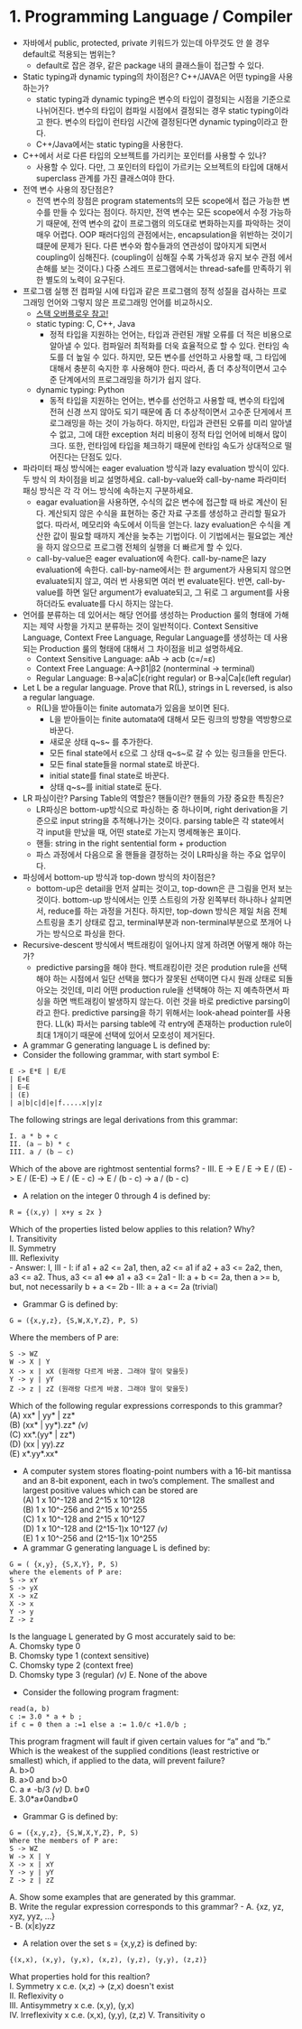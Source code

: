 # 1. Programming Language / Compiler

- 자바에서 public, protected, private 키워드가 있는데 아무것도 안 쓸 경우 default로 적용되는 범위는?
    - default로 잡은 경우, 같은 package 내의 클래스들이 접근할 수 있다.
- Static typing과 dynamic typing의 차이점은? C++/JAVA은 어떤 typing을 사용하는가?
    - static typing과 dynamic typing은 변수의 타입이 결정되는 시점을 기준으로 나뉘어진다. 
    변수의 타입이 컴파일 시점에서 결정되는 경우 static typing이라고 한다. 변수의 타입이 런타임
    시간에 결정된다면 dynamic typing이라고 한다.
    - C++/Java에서는 static typing을 사용한다.
- C++에서 서로 다른 타입의 오브젝트를 가리키는 포인터를 사용할 수 있나?
    - 사용할 수 있다. 다만, 그 포인터의 타입이 가르키는 오브젝트의 타입에 대해서 superclass
    관계를 가진 클래스여야 한다.  
- 전역 변수 사용의 장단점은?
    - 전역 변수의 장점은 program statements의 모든 scope에서 접근 가능한 변수를 만들 수
    있다는 점이다. 하지만, 전역 변수는 모든 scope에서 수정 가능하기 때문에, 전역 변수의 값이
    프로그램의 의도대로 변화하는지를 파악하는 것이 매우 어렵다. OOP 패러다임의 관점에서는,
    encapsulation을 위반하는 것이기 떄문에 문제가 된다. 다른 변수와 함수들과의 연관성이
    많아지게 되면서 coupling이 심해진다. (coupling이 심해질 수록 가독성과 유지 보수 관점
    에서 손해를 보는 것이다.) 다중 스레드 프로그램에서는 thread-safe를 만족하기 위한 별도의
    노력이 요구된다.
- 프로그램 실행 전 컴파일 시에 타입과 같은 프로그램의 정적 성질을 검사하는 프로 그래밍 언어와 그렇지 않은 프로그래밍 언어를 비교하시오.
    - [스택 오버플로우 참고!](http://stackoverflow.com/questions/125367/dynamic-type-languages-versus-static-type-languages)
    - static typing: C, C++, Java
        - 정적 타입을 지원하는 언어는, 타입과 관련된 개발 오류를 더 적은 비용으로 알아낼 수 있다.
        컴파일러 최적화를 더욱 효율적으로 할 수 있다. 런타임 속도를 더 높일 수 있다. 하지만, 모든
        변수를 선언하고 사용할 때, 그 타입에 대해서 충분히 숙지한 후 사용해야 한다. 따라서, 좀 더
        추상적이면서 고수준 단계에서의 프로그래밍을 하기가 쉽지 않다.
    - dynamic typing: Python
        - 동적 타입을 지원하는 언어는, 변수를 선언하고 사용할 때, 변수의 타입에 전혀 신경 쓰지
        않아도 되기 때문에 좀 더 추상적이면서 고수준 단게에서 프로그래밍을 하는 것이 가능하다.
        하지만, 타입과 관련된 오류를 미리 알아낼 수 없고, 그에 대한 exception 처리 비용이 
        정적 타입 언어에 비해서 많이 크다. 또한, 런타임에 타입을 체크하기 때문에 런타임 속도가
        상대적으로 떨어진다는 단점도 있다.
-  파라미터 패싱 방식에는 eager evaluation 방식과 lazy evaluation 방식이 있다. 두 방식
 의 차이점을 비교 설명하세요. call-by-value와 call-by-name 파라미터 패싱 방식은 각
 각 어느 방식에 속하는지 구분하세요.
    - eagar evaluation을 사용하면, 수식의 값은 변수에 접근할 때 바로 계산이 된다. 계산되지
    않은 수식을 표현하는 중간 자료 구조를 생성하고 관리할 필요가 없다. 따라서, 메모리와 속도에서
    이득을 얻는다. lazy evaluation은 수식을 계산한 값이 필요할 때까지 계산을 늦추는 기법이다.
    이 기법에서는 필요없는 계산을 하지 않으므로 프로그램 전체의 실행을 더 빠르게 할 수 있다.
    - call-by-value은 eager evaluation에 속한다. call-by-name은 lazy evaluation에 속한다.
    call-by-name에서는 한 argument가 사용되지 않으면 evaluate되지 않고, 여러 번 사용되면
    여러 번 evaluate된다. 반면, call-by-value를 하면 일단 argument가 evaluate되고,
    그 뒤로 그 argument를 사용하더라도 evaluate를 다시 하지는 않는다.   
- 언어를 분류하는 데 있어서는 해당 언어를 생성하는 Production 룰의 형태에 가해지는 제약 사항을
 가지고 분류하는 것이 일반적이다. Context Sensitive Language, Context Free Language,
 Regular Language를 생성하는 데 사용되는 Production 룰의 형태에 대해서 그 차이점을 비교 설명하세요.
    - Context Sensitive Language: aAb -> acb (c=/=ε)
    - Context Free Language: A->β1|β2 (nonterminal -> terminal)
    - Regular Language: B->a|aC|ε(right regular) or B->a|Ca|ε(left regular)
- Let L be a regular language. Prove that R(L), strings in L reversed, is also a regular language.
    - R(L)을 받아들이는 finite automata가 있음을 보이면 된다.
        - L을 받아들이는 finite automata에 대해서 모든 링크의 방향을 역방향으로 바꾼다. 
        - 새로운 상태 q~s~ 를 추가한다.
        - 모든 final state에서 ε으로 그 상태 q~s~로 갈 수 있는 링크들을 만든다.
        - 모든 final state들을 normal state로 바꾼다.
        - initial state를 final state로 바꾼다.
        - 상태 q~s~를 initial state로 둔다. 
- LR 파싱이란? Parsing Table의 역할은? 핸들이란? 핸들의 가장 중요한 특징은?
    - LR파싱은 bottom-up방식으로 파싱하는 중 하나이며, right derivation을 기준으로 
    input string을 추적해나가는 것이다. parsing table은 각 state에서 각 input을
    만났을 때, 어떤 state로 가는지 명세해놓은 표이다. 
    - 핸들: string in the right sentential form + production
    - 파스 과정에서 다음으로 올 핸들을 결정하는 것이 LR파싱을 하는 주요 업무이다.
- 파싱에서 bottom-up 방식과 top-down 방식의 차이점은?
    - bottom-up은 detail을 먼저 살피는 것이고, top-down은 큰 그림을 먼저 보는 것이다.
    bottom-up 방식에서는 인풋 스트링의 가장 왼쪽부터 하나하나 살피면서, reduce를
    하는 과정을 거친다. 하지만, top-down 방식은 제일 처음 전체 스트링을 초기 상태로 잡고,
    terminal부분과 non-terminal부분으로 쪼개어 나가는 방식으로 파싱을 한다. 
- Recursive-descent 방식에서 백트래킹이 일어나지 않게 하려면 어떻게 해야 하는가?
    - predictive parsing을 해야 한다. 백트래킹이란 것은 prodution rule을 선택
    해야 하는 시점에서 일단 선택을 했다가 잘못된 선택이면 다시 원래 상태로 되돌아오는 것인데,
    미리 어떤 production rule을 선택해야 하는 지 예측하면서 파싱을 하면 백트래킹이
    발생하지 않는다. 이런 것을 바로 predictive parsing이라고 한다.
    predictive parsing을 하기 위해서는 look-ahead pointer를 사용한다. LL(k)
    파서는 parsing table에 각 entry에 존재하는 production rule이 최대 1개이기
    때문에 선택에 있어서 모호성이 제거된다. 
- A grammar G generating language L is defined by:
- Consider the following grammar, with start symbol E:
```
E -> E*E | E/E
| E+E
| E–E
| (E)
| a|b|c|d|e|f.....x|y|z
```
The following strings are legal derivations from this grammar:
```
I. a * b + c
II. (a – b) * c
III. a / (b – c)
```
Which of the above are rightmost sentential forms?
    - III. E -> E / E -> E / (E) -> E / (E-E) -> E / (E - c)
    -> E / (b - c) -> a / (b - c)
- A relation on the integer 0 through 4 is defined by:
```
R = {(x,y) | x+y ≤ 2x }
```
Which of the properties listed below applies to this relation? Why?  
I. Transitivity  
II. Symmetry  
III. Reflexivity  
    - Answer: I, III
    - I: if a1 + a2 <= 2a1, then, a2 <= a1
    if a2 + a3 <= 2a2, then, a3 <= a2.
    Thus, a3 <= a1 <=> a1 + a3 <= 2a1
    - II: a + b <= 2a, then a >= b, but, not necessarily b + a <= 2b
    - III: a + a <= 2a (trivial)
- Grammar G is defined by: 
```
G = ({x,y,z}, {S,W,X,Y,Z}, P, S)
```
Where the members of P are: 
```
S -> WZ
W -> X | Y
X -> x | xX (원래랑 다르게 바꿈. 그래야 말이 맞을듯)
Y -> y | yY
Z -> z | zZ (원래랑 다르게 바꿈. 그래야 말이 맞을듯)
```
Which of the following regular expressions corresponds to this grammar?  
(A) xx* | yy* | zz*  
(B) (xx* | yy*).zz* *(v)*  
(C) xx*.(yy* | zz*)  
(D) (xx | yy)*.zz*  
(E) x*.yy*.xx*  
- A computer system stores floating-point numbers with a 16-bit mantissa and an 8-bit exponent, each in two’s complement. The smallest and largest positive values which can be stored are    
(A) 1 x 10^-128 and 2^15 x 10^128  
(B) 1 x 10^-256 and 2^15 x 10^255  
(C) 1 x 10^-128 and 2^15 x 10^127  
(D) 1 x 10^-128 and (2^15-1)x 10^127 *(v)*  
(E) 1 x 10^-256 and (2^15-1)x 10^255  
- A grammar G generating language L is defined by:
```
G = ( {x,y}, {S,X,Y}, P, S)
where the elements of P are:
S -> xY 
S -> yX 
X -> xZ 
X -> x 
Y -> y 
Z -> z
```
Is the language L generated by G most accurately said to be:  
A. Chomsky type 0  
B. Chomsky type 1 (context sensitive)  
C. Chomsky type 2 (context free)  
D. Chomsky type 3 (regular)  *(v)*
E. None of the above  
- Consider the following program fragment:
```
read(a, b)
c := 3.0 * a + b ;
if c = 0 then a :=1 else a := 1.0/c +1.0/b ;
```
This program fragment will fault if given certain values for “a” and “b.”
Which is the weakest of the supplied conditions (least restrictive or
smallest) which, if applied to the data, will prevent failure?  
A. b>0  
B. a>0 and b>0  
C. a ≠ -b/3  *(v)*
D. b≠0  
E. 3.0*a≠0andb≠0  
- Grammar G is defined by: 
```
G = ({x,y,z}, {S,W,X,Y,Z}, P, S)
Where the members of P are: 
S -> WZ
W -> X | Y
X -> x | xY
Y -> y | yY
Z -> z | zZ
```
A. Show some examples that are generated by this grammar.  
B. Write the regular expression corresponds to this grammar?
    - A. {xz, yz, xyz, yyz, ...}    
    - B. (x|ε)y*zz*
- A relation over the set s = {x,y,z} is defined by: 
```
{(x,x), (x,y), (y,x), (x,z), (y,z), (y,y), (z,z)}
```
What properties hold for this realtion?  
I. Symmetry x c.e. (x,z) -> (z,x) doesn't exist  
II. Reflexivity o  
III. Antisymmetry x c.e. (x,y), (y,x)  
IV. Irreflexivity x c.e. (x,x), (y,y), (z,z)
V. Transitivity o